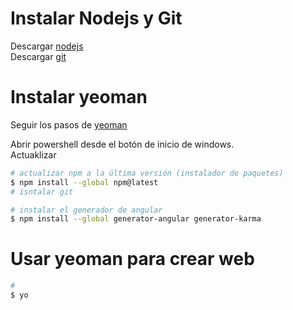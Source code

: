 # Instalar Nodejs y Git

Descargar [nodejs](https://nodejs.org/en/)  
Descargar [git](https://github.com/git-for-windows/git/releases/download/v2.7.0.windows.1/Git-2.7.0-64-bit.exe)
# Instalar yeoman

Seguir los pasos de [yeoman](http://yeoman.io/codelab/setup.html)  

Abrir powershell desde el botón de inicio de windows.  
Actuaklizar 
```bash
# actualizar npm a la última versión (instalador de paquetes)
$ npm install --global npm@latest
# isntalar git

# instalar el generador de angular
$ npm install --global generator-angular generator-karma
```
# Usar  yeoman para crear web


```bash
# 
$ yo
```
